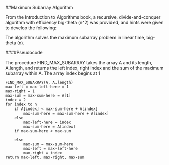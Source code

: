##Maximum Subarray Algorithm

From the Introduction to Algorithms book, 
a recursive, divide-and-conquer algorithm with efficiency big-theta (n^2) was provided, 
and hints were given to develop the following:

The algorithm solves the maximum subarray problem in linear time, big-theta (n).

####Pseudocode

The procedure FIND_MAX_SUBARRAY takes the array A and its length, A.length, and returns
the left index, right index and the sum of the maximum subarray within A.
The array index begins at 1

```
FIND_MAX_SUBARRAY(A, A.length)
max-left = max-left-here = 1
max-right = 1
max-sum = max-sum-here = A[1]
index = 2
for index to n
    if A[index] < max-sum-here + A[index]
        max-sum-here = max-sum-here + A[index]
    else
        max-left-here = index
        max-sum-here = A[index]
    if max-sum-here < max-sum

    else
        max-sum = max-sum-here
        max-left = max-left-here
        max-right = index 
return max-left, max-right, max-sum
```
